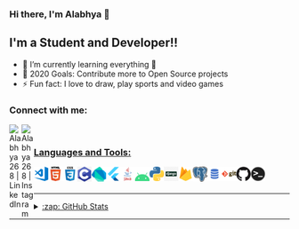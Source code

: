 ### Hi there, I'm Alabhya 👋

## I'm a Student and Developer!!

- 🌱 I’m currently learning everything 🤣
- 🥅 2020 Goals: Contribute more to Open Source projects
- ⚡ Fun fact: I love to draw, play sports and video games

### Connect with me:

<a href="https://www.linkedin.com/in/alabhya-singh-7102b91a5/"><img align="left" alt="Alabhya268 | LinkedIn" width="22px" src="https://cdn.jsdelivr.net/npm/simple-icons@v3/icons/linkedin.svg" />
<a href="https://www.instagram.com/alabhya_16/"><img align="left" alt="Alabhya268 | Instagram" width="22px" src="https://cdn.jsdelivr.net/npm/simple-icons@v3/icons/instagram.svg" />

<br />

### Languages and Tools:

<img align="left" alt="Visual Studio Code" width="26px" src="https://raw.githubusercontent.com/github/explore/80688e429a7d4ef2fca1e82350fe8e3517d3494d/topics/visual-studio-code/visual-studio-code.png" />
<img align="left" alt="HTML5" width="26px" src="https://raw.githubusercontent.com/github/explore/80688e429a7d4ef2fca1e82350fe8e3517d3494d/topics/html/html.png" />
<img align="left" alt="CSS3" width="26px" src="https://raw.githubusercontent.com/github/explore/80688e429a7d4ef2fca1e82350fe8e3517d3494d/topics/css/css.png" />
<img align="left" alt="C" width="26px" src="https://raw.githubusercontent.com/Alabhya268/Alabhya268/master/Images/c.png" />
<img align="left" alt="DART" width="26px" src="https://raw.githubusercontent.com/Alabhya268/Alabhya268/master/Images/Dart_logo.jpg" />
<img align="left" alt="FLUTTER" width="26px" src="https://raw.githubusercontent.com/Alabhya268/Alabhya268/main/Images/flutter.png" />
<img align="left" alt="JAVA" width="26px" src="https://raw.githubusercontent.com/Alabhya268/Alabhya268/main/Images/java.png" />
<img align="left" alt="ANDROID" width="26px" src="https://raw.githubusercontent.com/Alabhya268/Alabhya268/master/Images/android.png" />
<img align="left" alt="PYTHON" width="26px" src="https://raw.githubusercontent.com/Alabhya268/Alabhya268/master/Images/python.png" />
<img align="left" alt="DJANGO" width="26px" src="https://raw.githubusercontent.com/Alabhya268/Alabhya268/master/Images/django.jpg" />
<img align="left" alt="FIREBASE" width="26px" src="https://raw.githubusercontent.com/Alabhya268/Alabhya268/master/Images/firebase.png" />
<img align="left" alt="POSTGRESQL" width="26px" src="https://raw.githubusercontent.com/Alabhya268/Alabhya268/master/Images/postgres.png" />
<img align="left" alt="SQL" width="26px" src="https://raw.githubusercontent.com/Alabhya268/Alabhya268/master/Images/sql.png" />
<img align="left" alt="Git" width="26px" src="https://raw.githubusercontent.com/Alabhya268/Alabhya268/master/Images/git.png" />
<img align="left" alt="GitHub" width="26px" src="https://raw.githubusercontent.com/Alabhya268/Alabhya268/main/Images/github.png" />
<img align="left" alt="Terminal" width="26px" src="https://raw.githubusercontent.com/Alabhya268/Alabhya268/master/Images/terminal.png" />

<br />
<br />

---

<details>
  <summary>:zap: GitHub Stats</summary>

  <img align="left" alt="Alabhya268's GitHub Stats" src="https://github-readme-stats.vercel.app/api?username=Alabhya268&count_private=true&show_icons&theme=dark&hide_border=true" />

</details>

---